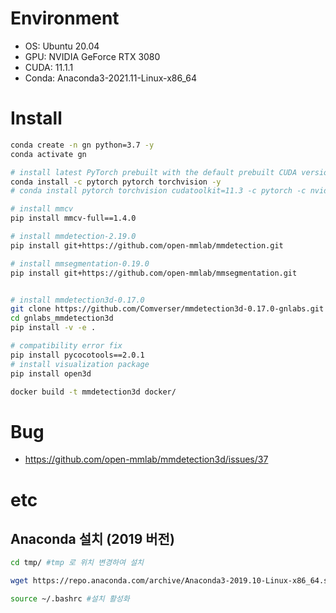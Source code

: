# Environment

-   OS: Ubuntu 20.04
-   GPU: NVIDIA GeForce RTX 3080
-   CUDA: 11.1.1
-   Conda: Anaconda3-2021.11-Linux-x86_64

# Install

```bash
conda create -n gn python=3.7 -y
conda activate gn

# install latest PyTorch prebuilt with the default prebuilt CUDA version (usually the latest)
conda install -c pytorch pytorch torchvision -y
# conda install pytorch torchvision cudatoolkit=11.3 -c pytorch -c nvidia

# install mmcv
pip install mmcv-full==1.4.0

# install mmdetection-2.19.0
pip install git+https://github.com/open-mmlab/mmdetection.git

# install mmsegmentation-0.19.0
pip install git+https://github.com/open-mmlab/mmsegmentation.git


# install mmdetection3d-0.17.0
git clone https://github.com/Comverser/mmdetection3d-0.17.0-gnlabs.git
cd gnlabs_mmdetection3d
pip install -v -e .

# compatibility error fix
pip install pycocotools==2.0.1
# install visualization package
pip install open3d
```

```bash
docker build -t mmdetection3d docker/
```

# Bug

-   https://github.com/open-mmlab/mmdetection3d/issues/37

# etc

## Anaconda 설치 (2019 버전)

```bash
cd tmp/ #tmp 로 위치 변경하여 설치

wget https://repo.anaconda.com/archive/Anaconda3-2019.10-Linux-x86_64.sh

source ~/.bashrc #설치 활성화
```
